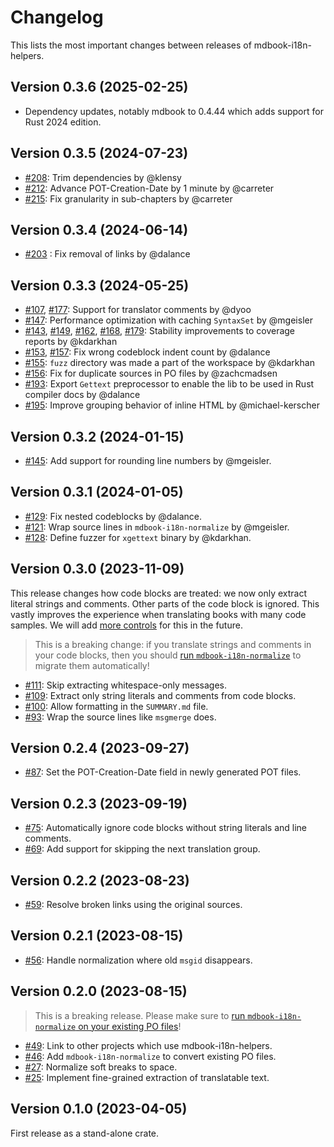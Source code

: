 # Changelog

This lists the most important changes between releases of mdbook-i18n-helpers.

## Version 0.3.6 (2025-02-25)

- Dependency updates, notably mdbook to 0.4.44 which adds support for Rust 2024
  edition.

## Version 0.3.5 (2024-07-23)

- [#208]: Trim dependencies by @klensy
- [#212]: Advance POT-Creation-Date by 1 minute by @carreter
- [#215]: Fix granularity in sub-chapters by @carreter

## Version 0.3.4 (2024-06-14)

- [#203] : Fix removal of links by @dalance

## Version 0.3.3 (2024-05-25)

- [#107], [#177]: Support for translator comments by @dyoo
- [#147]: Performance optimization with caching `SyntaxSet` by @mgeisler
- [#143], [#149], [#162], [#168], [#179]: Stability improvements to coverage
  reports by @kdarkhan
- [#153], [#157]: Fix wrong codeblock indent count by @dalance
- [#155]: `fuzz` directory was made a part of the workspace by @kdarkhan
- [#156]: Fix for duplicate sources in PO files by @zachcmadsen
- [#193]: Export `Gettext` preprocessor to enable the lib to be used in Rust
  compiler docs by @dalance
- [#195]: Improve grouping behavior of inline HTML by @michael-kerscher

## Version 0.3.2 (2024-01-15)

- [#145]: Add support for rounding line numbers by @mgeisler.

## Version 0.3.1 (2024-01-05)

- [#129]: Fix nested codeblocks by @dalance.
- [#121]: Wrap source lines in `mdbook-i18n-normalize` by @mgeisler.
- [#128]: Define fuzzer for `xgettext` binary by @kdarkhan.

## Version 0.3.0 (2023-11-09)

This release changes how code blocks are treated: we now only extract literal
strings and comments. Other parts of the code block is ignored. This vastly
improves the experience when translating books with many code samples. We will
add [more controls][#76] for this in the future.

> This is a breaking change: if you translate strings and comments in your code
> blocks, then you should [run `mdbook-i18n-normalize`](USAGE.md) to migrate
> them automatically!

- [#111]: Skip extracting whitespace-only messages.
- [#109]: Extract only string literals and comments from code blocks.
- [#100]: Allow formatting in the `SUMMARY.md` file.
- [#93]: Wrap the source lines like `msgmerge` does.

## Version 0.2.4 (2023-09-27)

- [#87]: Set the POT-Creation-Date field in newly generated POT files.

## Version 0.2.3 (2023-09-19)

- [#75]: Automatically ignore code blocks without string literals and line
  comments.
- [#69]: Add support for skipping the next translation group.

## Version 0.2.2 (2023-08-23)

- [#59]: Resolve broken links using the original sources.

## Version 0.2.1 (2023-08-15)

- [#56]: Handle normalization where old `msgid` disappears.

## Version 0.2.0 (2023-08-15)

> This is a breaking release. Please make sure to
> [run `mdbook-i18n-normalize` on your existing PO files](USAGE.md)!

- [#49]: Link to other projects which use mdbook-i18n-helpers.
- [#46]: Add `mdbook-i18n-normalize` to convert existing PO files.
- [#27]: Normalize soft breaks to space.
- [#25]: Implement fine-grained extraction of translatable text.

## Version 0.1.0 (2023-04-05)

First release as a stand-alone crate.

[#215]: https://github.com/google/mdbook-i18n-helpers/pull/215
[#212]: https://github.com/google/mdbook-i18n-helpers/pull/212
[#208]: https://github.com/google/mdbook-i18n-helpers/pull/208
[#203]: https://github.com/google/mdbook-i18n-helpers/pull/203
[#195]: https://github.com/google/mdbook-i18n-helpers/pull/195
[#193]: https://github.com/google/mdbook-i18n-helpers/pull/193
[#179]: https://github.com/google/mdbook-i18n-helpers/pull/179
[#177]: https://github.com/google/mdbook-i18n-helpers/pull/177
[#168]: https://github.com/google/mdbook-i18n-helpers/pull/168
[#162]: https://github.com/google/mdbook-i18n-helpers/pull/162
[#157]: https://github.com/google/mdbook-i18n-helpers/pull/157
[#156]: https://github.com/google/mdbook-i18n-helpers/pull/156
[#155]: https://github.com/google/mdbook-i18n-helpers/pull/155
[#153]: https://github.com/google/mdbook-i18n-helpers/pull/153
[#149]: https://github.com/google/mdbook-i18n-helpers/pull/149
[#147]: https://github.com/google/mdbook-i18n-helpers/pull/147
[#145]: https://github.com/google/mdbook-i18n-helpers/pull/145
[#143]: https://github.com/google/mdbook-i18n-helpers/pull/143
[#129]: https://github.com/google/mdbook-i18n-helpers/pull/129
[#128]: https://github.com/google/mdbook-i18n-helpers/pull/128
[#121]: https://github.com/google/mdbook-i18n-helpers/pull/121
[#111]: https://github.com/google/mdbook-i18n-helpers/pull/111
[#109]: https://github.com/google/mdbook-i18n-helpers/pull/109
[#107]: https://github.com/google/mdbook-i18n-helpers/pull/107
[#100]: https://github.com/google/mdbook-i18n-helpers/pull/100
[#93]: https://github.com/google/mdbook-i18n-helpers/pull/93
[#87]: https://github.com/google/mdbook-i18n-helpers/pull/87
[#76]: https://github.com/google/mdbook-i18n-helpers/issues/76
[#75]: https://github.com/google/mdbook-i18n-helpers/pull/75
[#69]: https://github.com/google/mdbook-i18n-helpers/pull/69
[#59]: https://github.com/google/mdbook-i18n-helpers/pull/59
[#56]: https://github.com/google/mdbook-i18n-helpers/pull/56
[#49]: https://github.com/google/mdbook-i18n-helpers/pull/49
[#46]: https://github.com/google/mdbook-i18n-helpers/pull/46
[#27]: https://github.com/google/mdbook-i18n-helpers/pull/27
[#25]: https://github.com/google/mdbook-i18n-helpers/pull/25
